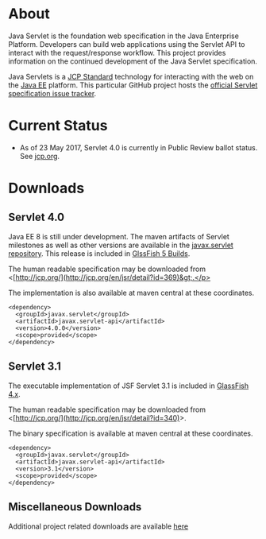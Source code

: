 

# About

Java Servlet is the foundation web specification in the Java Enterprise
Platform.  Developers can build web applications using the Servlet API
to interact with the request/response workflow.  This project provides
information on the continued development of the Java Servlet
specification.

Java Servlets is a [JCP Standard](http://jcp.org) technology for
interacting with the web on the [Java EE](https://github.com/javaee/)
platform.  This particular GitHub project hosts the
[official Servlet specification issue tracker](https://github.com/javaee/servlet-spec/issues).

# Current Status

* As of 23 May 2017, Servlet 4.0 is currently in Public Review ballot
status.  See [jcp.org](https://jcp.org/en/jsr/detail?id=369).

# Downloads

## Servlet 4.0

Java EE 8 is still under development.  The maven artifacts of Servlet
milestones as well as other versions are available in the
[javax.servlet repository](https://maven.java.net/content/repositories/releases/javax/servlet/javax.servlet-api/4.0.0/).
This release is included in
[GlssFish 5 Builds](https://javaee.github.io/glassfish/download).

The human readable specification may be downloaded from &lt;[http://jcp.org/](http://jcp.org/en/jsr/detail?id=369)&gt;.</p>

The implementation is also available at maven central at these coordinates.

    <dependency>
      <groupId>javax.servlet</groupId>
      <artifactId>javax.servlet-api</artifactId>
      <version>4.0.0</version>
      <scope>provided</scope>
    </dependency>

## Servlet 3.1

The executable implementation of JSF Servlet 3.1 is included in
[GlassFish 4.x](https://javaee.github.io/glassfish/).

The human readable specification may be downloaded from
&lt;[http://jcp.org/](http://jcp.org/en/jsr/detail?id=340)&gt;.

The binary specification is available at maven central at these coordinates.

    <dependency>
      <groupId>javax.servlet</groupId>
      <artifactId>javax.servlet-api</artifactId>
      <version>3.1</version>
      <scope>provided</scope>
    </dependency>

## Miscellaneous Downloads

Additional project related downloads are available [here](./DOWNLOADS.md)

